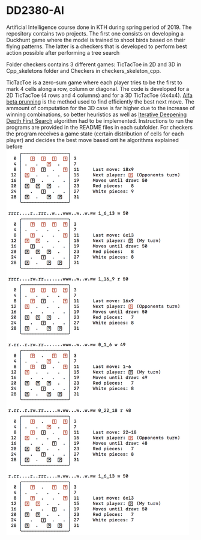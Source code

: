 # DD2380-AI
Artificial Intelligence course done in KTH during spring period of 2019. The repository contains two projects. The first one consists on developing a Duckhunt game where the model is trained to shoot birds based on their flying patterns. The latter is a checkers that is developed to perform best action possible after performing a tree search

Folder checkers contains 3 different games: TicTacToe in 2D and 3D in Cpp_skeletons folder and Checkers in checkers_skeleton_cpp.

TicTacToe is a zero-sum game where each player tries to be the first to mark 4 cells along a row, column or diagonal. The code is developed for a 2D TicTacToe (4 rows and 4 columns) and for a 3D TicTacToe (4x4x4). [Alfa beta prunning](https://en.wikipedia.org/wiki/Alpha%E2%80%93beta_pruning) is the method used to find efficiently the best next move. The ammount of computation for the 3D case is far higher due to the increase of winning combinations, so better heuristics as well as [Iterative Deepening Depth First Search](https://en.wikipedia.org/wiki/Iterative_deepening_depth-first_search) algorithm had to be implemented. Instructions to run the programs are provided in the README files in each subfolder.
For checkers the program receives a game state (certain distribution of cells for each player) and decides the best move based ont he algorithms explained before
![alt text](https://raw.githubusercontent.com/hect1995/DD2380-AI/master/images/result_moves.png)
